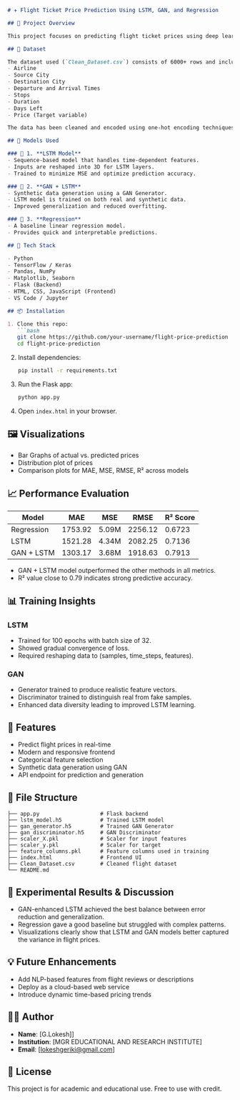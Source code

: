 ````markdown
# ✈️ Flight Ticket Price Prediction Using LSTM, GAN, and Regression

## 📌 Project Overview

This project focuses on predicting flight ticket prices using deep learning models such as **Long Short-Term Memory (LSTM)** and **Generative Adversarial Networks (GAN)**, compared against a traditional **regression model**. The goal is to provide accurate flight fare estimations based on various features such as airline, source city, destination, stops, duration, and days left for departure.

## 📁 Dataset

The dataset used (`Clean_Dataset.csv`) consists of 6000+ rows and includes:
- Airline
- Source City
- Destination City
- Departure and Arrival Times
- Stops
- Duration
- Days Left
- Price (Target variable)

The data has been cleaned and encoded using one-hot encoding techniques.

## 🧠 Models Used

### 🔹 1. **LSTM Model**
- Sequence-based model that handles time-dependent features.
- Inputs are reshaped into 3D for LSTM layers.
- Trained to minimize MSE and optimize prediction accuracy.

### 🔹 2. **GAN + LSTM**
- Synthetic data generation using a GAN Generator.
- LSTM model is trained on both real and synthetic data.
- Improved generalization and reduced overfitting.

### 🔹 3. **Regression**
- A baseline linear regression model.
- Provides quick and interpretable predictions.

## 🧰 Tech Stack

- Python
- TensorFlow / Keras
- Pandas, NumPy
- Matplotlib, Seaborn
- Flask (Backend)
- HTML, CSS, JavaScript (Frontend)
- VS Code / Jupyter

## 📦 Installation

1. Clone this repo:
   ```bash
   git clone https://github.com/your-username/flight-price-prediction
   cd flight-price-prediction
````

2. Install dependencies:

   ```bash
   pip install -r requirements.txt
   ```

3. Run the Flask app:

   ```bash
   python app.py
   ```

4. Open `index.html` in your browser.

## 🖼️ Visualizations

* Bar Graphs of actual vs. predicted prices
* Distribution plot of prices
* Comparison plots for MAE, MSE, RMSE, R² across models

## 📈 Performance Evaluation

| Model      | MAE     | MSE   | RMSE    | R² Score |
| ---------- | ------- | ----- | ------- | -------- |
| Regression | 1753.92 | 5.09M | 2256.12 | 0.6723   |
| LSTM       | 1521.28 | 4.34M | 2082.25 | 0.7136   |
| GAN + LSTM | 1303.17 | 3.68M | 1918.63 | 0.7913   |

* GAN + LSTM model outperformed the other methods in all metrics.
* R² value close to 0.79 indicates strong predictive accuracy.

## 📊 Training Insights

### LSTM

* Trained for 100 epochs with batch size of 32.
* Showed gradual convergence of loss.
* Required reshaping data to (samples, time\_steps, features).

### GAN

* Generator trained to produce realistic feature vectors.
* Discriminator trained to distinguish real from fake samples.
* Enhanced data diversity leading to improved LSTM learning.

## 🚀 Features

* Predict flight prices in real-time
* Modern and responsive frontend
* Categorical feature selection
* Synthetic data generation using GAN
* API endpoint for prediction and generation

## 📌 File Structure

```
├── app.py                   # Flask backend
├── lstm_model.h5            # Trained LSTM model
├── gan_generator.h5         # Trained GAN Generator
├── gan_discriminator.h5     # GAN Discriminator
├── scaler_X.pkl             # Scaler for input features
├── scaler_y.pkl             # Scaler for target
├── feature_columns.pkl      # Feature columns used in training
├── index.html               # Frontend UI
├── Clean_Dataset.csv        # Cleaned flight dataset
└── README.md
```

## 🧪 Experimental Results & Discussion

* GAN-enhanced LSTM achieved the best balance between error reduction and generalization.
* Regression gave a good baseline but struggled with complex patterns.
* Visualizations clearly show that LSTM and GAN models better captured the variance in flight prices.

## 💡 Future Enhancements

* Add NLP-based features from flight reviews or descriptions
* Deploy as a cloud-based web service
* Introduce dynamic time-based pricing trends

## 👨‍💻 Author

* **Name**: \[G.Lokesh]]
* **Institution**: \[MGR EDUCATIONAL AND RESEARCH INSTITUTE]
* **Email**: [lokeshgeriki@gmail.com]

## 📜 License

This project is for academic and educational use. Free to use with credit.


